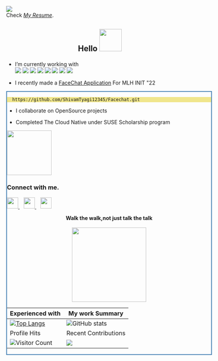 
![](https://img.shields.io/badge/UG_@_National_Institute_of_Technology_Patna-Looking_Out_for_MERN_oppurtunities-informational?style=flat&logo=<LOGO_NAME>&logoColor=white&color=2bbc8a)<br>
Check *[My Resume](https://drive.google.com/file/d/1GKgodQ5bbBvxbE_iOp2qvZWu4wAWET0x/view?usp=sharing)*.
<h2>
<p align="center">
  <b>Hello <img src="https://pa1.narvii.com/7610/d5822a7d821e47f09e560bbb8dd53b1956325d05r1-500-500_hq.gif" width="60" height="60" /> </b><br>
  
  </p>
</h2>


- I’m currently working with<br>
![](https://img.shields.io/badge/.-MongoDB-informational?style=flat&logo=MongoDB&logoColor=white&color=2bbc8a) 
![](https://img.shields.io/badge/.-Express-informational?style=flat&logo=Express&logoColor=white&color=2bbc8a) 
![](https://img.shields.io/badge/.-React-informational?style=flat&logo=React&logoColor=white&color=2bbc8a)
![](https://img.shields.io/badge/.-NodeJS-informational?style=flat&logo=Node.js&logoColor=white&color=2bbc8a)
![](https://img.shields.io/badge/.-Netlify-informational?style=flat&logo=Netlify&logoColor=white&color=2bbc8a)
![](https://img.shields.io/badge/.-Git-informational?style=flat&logo=Git&logoColor=white&color=2bbc8a)
![](https://img.shields.io/badge/.-Firebase-informational?style=flat&logo=Firebase&logoColor=white&color=2bbc8a)
![](https://img.shields.io/badge/.-docker-informational?style=flat&logo=docker&logoColor=white&color=2bbc8a)

- I recently made a [FaceChat Application](https://github.com/ShivamTyagi12345/Facechat) For MLH INIT "22
<div class="roundbox boxshadow" style="width: 550px; border: solid 2px steelblue">              
    <div class="gridheaderleft"></div>
    <div class="boxcontenttext" style="background: khaki;">
      
 
      
      https://github.com/ShivamTyagi12345/Facechat.git 
  </div>


- I collaborate on OpenSource  projects
  
- Completed The Cloud Native under SUSE Scholarship program 
<img src="https://udacity-email.s3.us-west-2.amazonaws.com/SUSE/SUSE_Scholarship_Finalist_Badge.png?bsft_aaid=affd8710-61ff-4001-baca-1d4a7303381d&bsft_eid=c10c73ad-a3fc-4be5-8a8e-406fe76a2062&utm_campaign=sch_600_2021-08-04_ndxxx_suse-100-completion-badge&utm_source=blueshift&utm_medium=email&utm_content=sch_600_2021-08-04_ndxxx_suse-100-completion-badge&bsft_clkid=cd441bf3-1a31-4450-b484-3cbff46cce46&bsft_uid=5f96aa9a-8ee3-48f3-ac66-5fcc000dc79a&bsft_mid=2600fb79-36bb-49ae-8b53-2fda68d80514&bsft_mime_type=html&bsft_ek=2021-08-04T13%3A22%3A39Z&bsft_lx=4&bsft_tv=7" width="120" />
<!-- ![](https://img.shields.io/badge/.-OpenSource-informational?style=flat&logo=OpenSourceInitiative&logoColor=white&color=2bbc8a) -->

 
 
### Connect with me.
  <a href="https://twitter.com/ShivamT43462891">
    <img width="30px" src="https://www.vectorlogo.zone/logos/twitter/twitter-official.svg" />
  </a>&ensp;
  <a href="https://in.linkedin.com/in/shivam-tyagi-57b7341a6">
    <img width="30px" src="https://www.vectorlogo.zone/logos/linkedin/linkedin-icon.svg" />
  </a>&ensp;
  <a href="https://www.instagram.com/_t_waves/">
    <img width="30px" src="https://www.vectorlogo.zone/logos/instagram/instagram-icon.svg" />
  </a>



<p align="center">
  <b>Walk the walk,not just talk the talk <br> <br><img src="https://octodex.github.com/images/saritocat.png" width="200"/> </b><br>
</p>
</h2>

 Experienced with | My work Summary
----------------------|------------------
[![Top Langs](https://github-readme-stats.vercel.app/api/top-langs/?username=ShivamTyagi12345)](https://github.com/anuraghazra/github-readme-stats) |![ GitHub stats](https://github-readme-stats.vercel.app/api?username=ShivamTyagi12345&show_icons=true&theme=radical)  
 Profile Hits | Recent Contributions
![Visitor Count](https://profile-counter.glitch.me/{ShivamTyagi12345}/count.svg) | ![](https://github-profile-summary-cards.vercel.app/api/cards/profile-details?username=ShivamTyagi12345&theme=monokai)





 
